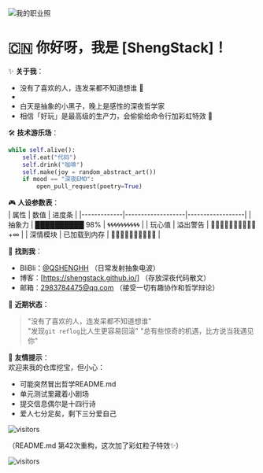 ![我的职业照](https://img.picui.cn/free/2025/06/23/6859396ab9988.jpg)


# 🇨🇳 你好呀，我是 [ShengStack]！  

✨ **关于我**：  
- 没有了喜欢的人，连发呆都不知道想谁 🎨  
-   
- 白天是抽象的小黑子，晚上是感性的深夜哲学家  
- 相信「好玩」是最高级的生产力，会偷偷给命令行加彩虹特效 🌈  

🛠️ **技术游乐场**：  
```python
while self.alive():
    self.eat("代码") 
    self.drink("咖啡")
    self.make(joy = random_abstract_art())
    if mood == "深夜EMO":
        open_pull_request(poetry=True)
```

🎮 **人设参数表**：  
| 属性        | 数值              | 进度条           |
|-------------|-------------------|------------------|
| 抽象力      | ██████████ 98%   | 🌀🌀🌀🌀🌀🌀🌀🌀🌀🌀 |
| 玩心值      | 溢出警告          | 🎪🎪🎪🎪🎪🎪🎪🎪🎪🎪+∞ |
| 深情模块    | 已加载到内存      | 💌💌💌💌💌💌💌💌💌💌 |

📮 **找到我**：  
- BliBli：[@QSHENGHH](https://b23.tv/RVFHS5A) （日常发射抽象电波）  
- 博客：[https://shengstack.github.io/] （存放深夜代码散文）  
- 邮箱：2983784475@qq.com （接受一切有趣协作和哲学辩论）  

🤹 **近期状态**：  
> "没有了喜欢的人，连发呆都不知道想谁"  
> "发现`git reflog`比人生更容易回滚"
>"总有些惊奇的机遇，比方说当我遇见你"  

🌟 **友情提示**：  
欢迎来我的仓库挖宝，但小心：  
- 可能突然冒出哲学README.md  
- 单元测试里藏着小剧场  
- 提交信息偶尔是十四行诗 
- 爱人七分足矣，剩下三分爱自己 

![visitors](https://visitor-badge.laobi.icu/badge?page_id=你的github账号.你的repo)  

（README.md 第42次重构，这次加了彩虹粒子特效✨）


![visitors](https://img.shields.io/badge/dynamic/json?color=blue&label=Visitors&query=value&url=https://api.countapi.xyz/hit/ShengStack/ShengStack)